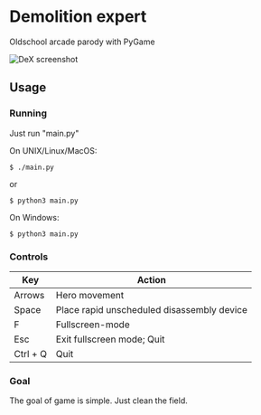 # Demolition expert 
Oldschool arcade parody with PyGame

![DeX screenshot](https://gist.githubusercontent.com/Chereq/90734df9616d8cee36e600916db0a781/raw/8a8d7a0033ed6ad3b15af5f9b7a4b19c493725c1/DeX.png)

## Usage

### Running 
Just run "main.py"

On UNIX/Linux/MacOS:

    $ ./main.py

or

    $ python3 main.py

On Windows:

    $ python3 main.py


### Controls
| Key      | Action |
| -------- | ----------- |
| Arrows   | Hero movement |
| Space    | Place rapid unscheduled disassembly device |
| F        | Fullscreen-mode |
| Esc      | Exit fullscreen mode; Quit |
| Ctrl + Q | Quit |

### Goal
The goal of game is simple. Just clean the field.
